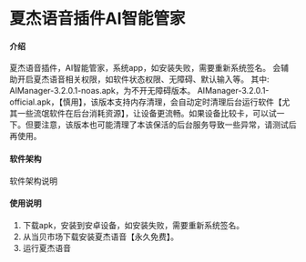 # 夏杰语音插件AI智能管家

#### 介绍
夏杰语音插件，AI智能管家，系统app，如安装失败，需要重新系统签名。
会辅助开启夏杰语音相关权限，如软件状态权限、无障碍、默认输入等。
其中:
AIManager-3.2.0.1-noas.apk，为不开无障碍版本。
AIManager-3.2.0.1-official.apk，【慎用】，该版本支持内存清理，会自动定时清理后台运行软件【尤其一些流氓软件在后台消耗资源】，让设备更流畅。如果设备比较卡，可以试一下。但要注意，该版本也可能清理了本该保活的后台服务导致一些异常，请测试后再使用。

#### 软件架构
软件架构说明


#### 使用说明

1.  下载apk，安装到安卓设备，如安装失败，需要重新系统签名。
2.  从当贝市场下载安装夏杰语音【永久免费】。
3.  运行夏杰语音
